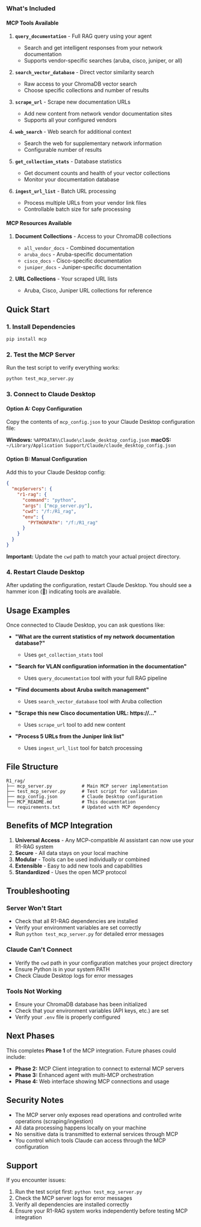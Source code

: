 

### What's Included

#### MCP Tools Available

1. **`query_documentation`** - Full RAG query using your agent
   - Search and get intelligent responses from your network documentation
   - Supports vendor-specific searches (aruba, cisco, juniper, or all)

2. **`search_vector_database`** - Direct vector similarity search
   - Raw access to your ChromaDB vector search
   - Choose specific collections and number of results

3. **`scrape_url`** - Scrape new documentation URLs
   - Add new content from network vendor documentation sites
   - Supports all your configured vendors

4. **`web_search`** - Web search for additional context
   - Search the web for supplementary network information
   - Configurable number of results

5. **`get_collection_stats`** - Database statistics
   - Get document counts and health of your vector collections
   - Monitor your documentation database

6. **`ingest_url_list`** - Batch URL processing
   - Process multiple URLs from your vendor link files
   - Controllable batch size for safe processing

#### MCP Resources Available

1. **Document Collections** - Access to your ChromaDB collections
   - `all_vendor_docs` - Combined documentation
   - `aruba_docs` - Aruba-specific documentation  
   - `cisco_docs` - Cisco-specific documentation
   - `juniper_docs` - Juniper-specific documentation

2. **URL Collections** - Your scraped URL lists
   - Aruba, Cisco, Juniper URL collections for reference

## Quick Start

### 1. Install Dependencies

```bash
pip install mcp
```

### 2. Test the MCP Server

Run the test script to verify everything works:

```bash
python test_mcp_server.py
```

### 3. Connect to Claude Desktop

#### Option A: Copy Configuration
Copy the contents of `mcp_config.json` to your Claude Desktop configuration file:

**Windows:** `%APPDATA%\Claude\claude_desktop_config.json`
**macOS:** `~/Library/Application Support/Claude/claude_desktop_config.json`

#### Option B: Manual Configuration
Add this to your Claude Desktop config:

```json
{
  "mcpServers": {
    "r1-rag": {
      "command": "python",
      "args": ["mcp_server.py"],
      "cwd": "/f:/R1_rag",
      "env": {
        "PYTHONPATH": "/f:/R1_rag"
      }
    }
  }
}
```

**Important:** Update the `cwd` path to match your actual project directory.

### 4. Restart Claude Desktop

After updating the configuration, restart Claude Desktop. You should see a hammer icon (🔨) indicating tools are available.

## Usage Examples

Once connected to Claude Desktop, you can ask questions like:

- **"What are the current statistics of my network documentation database?"**
  - Uses `get_collection_stats` tool

- **"Search for VLAN configuration information in the documentation"**
  - Uses `query_documentation` tool with your full RAG pipeline

- **"Find documents about Aruba switch management"**
  - Uses `search_vector_database` tool with Aruba collection

- **"Scrape this new Cisco documentation URL: https://..."**
  - Uses `scrape_url` tool to add new content

- **"Process 5 URLs from the Juniper link list"**
  - Uses `ingest_url_list` tool for batch processing

## File Structure

```
R1_rag/
├── mcp_server.py           # Main MCP server implementation
├── test_mcp_server.py      # Test script for validation
├── mcp_config.json         # Claude Desktop configuration
├── MCP_README.md           # This documentation
└── requirements.txt        # Updated with MCP dependency
```

## Benefits of MCP Integration

1. **Universal Access** - Any MCP-compatible AI assistant can now use your R1-RAG system
2. **Secure** - All data stays on your local machine
3. **Modular** - Tools can be used individually or combined
4. **Extensible** - Easy to add new tools and capabilities
5. **Standardized** - Uses the open MCP protocol

## Troubleshooting

### Server Won't Start
- Check that all R1-RAG dependencies are installed
- Verify your environment variables are set correctly
- Run `python test_mcp_server.py` for detailed error messages

### Claude Can't Connect
- Verify the `cwd` path in your configuration matches your project directory
- Ensure Python is in your system PATH
- Check Claude Desktop logs for error messages

### Tools Not Working
- Ensure your ChromaDB database has been initialized
- Check that your environment variables (API keys, etc.) are set
- Verify your `.env` file is properly configured

## Next Phases

This completes **Phase 1** of the MCP integration. Future phases could include:

- **Phase 2:** MCP Client integration to connect to external MCP servers
- **Phase 3:** Enhanced agent with multi-MCP orchestration  
- **Phase 4:** Web interface showing MCP connections and usage

## Security Notes

- The MCP server only exposes read operations and controlled write operations (scraping/ingestion)
- All data processing happens locally on your machine
- No sensitive data is transmitted to external services through MCP
- You control which tools Claude can access through the MCP configuration

## Support

If you encounter issues:
1. Run the test script first: `python test_mcp_server.py`
2. Check the MCP server logs for error messages
3. Verify all dependencies are installed correctly
4. Ensure your R1-RAG system works independently before testing MCP integration 